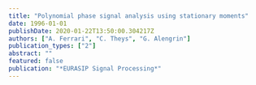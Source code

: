 ```yaml
---
title: "Polynomial phase signal analysis using stationary moments"
date: 1996-01-01
publishDate: 2020-01-22T13:50:00.304217Z
authors: ["A. Ferrari", "C. Theys", "G. Alengrin"]
publication_types: ["2"]
abstract: ""
featured: false
publication: "*EURASIP Signal Processing*"
---
```


